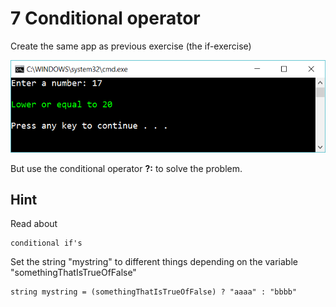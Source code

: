 ﻿# 7 Conditional operator

Create the same app as previous exercise (the if-exercise)

![8](Images/8.png) 

But use the conditional operator **?:** to solve the problem. 

## Hint

Read about

    conditional if's


Set the string "mystring" to different things depending on the variable "somethingThatIsTrueOfFalse"

    string mystring = (somethingThatIsTrueOfFalse) ? "aaaa" : "bbbb"